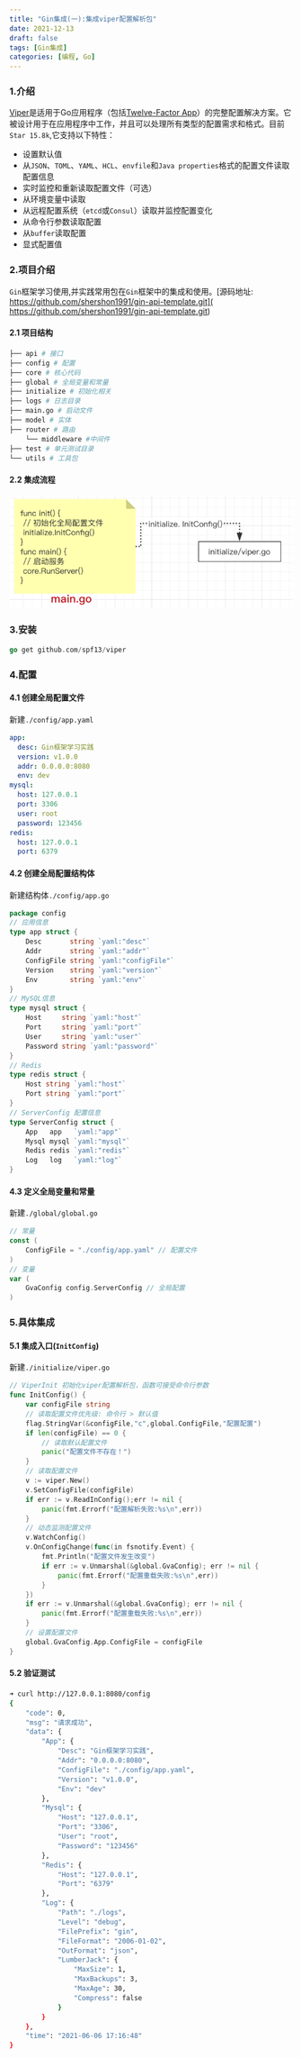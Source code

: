 ```yaml
---
title: "Gin集成(一):集成viper配置解析包"
date: 2021-12-13
draft: false
tags: [Gin集成]
categories: [编程, Go]
---
```


### 1.介绍

[Viper](https://github.com/spf13/viper)是适用于Go应用程序（包括[Twelve-Factor App](https://12factor.net/zh_cn/)）的完整配置解决方案。它被设计用于在应用程序中工作，并且可以处理所有类型的配置需求和格式。目前`Star 15.8k`,它支持以下特性：

- 设置默认值
- 从`JSON`、`TOML`、`YAML`、`HCL`、`envfile`和`Java properties`格式的配置文件读取配置信息
- 实时监控和重新读取配置文件（可选）
- 从环境变量中读取
- 从远程配置系统（`etcd`或`Consul`）读取并监控配置变化
- 从命令行参数读取配置
- 从`buffer`读取配置
- 显式配置值



### 2.项目介绍

`Gin`框架学习使用,并实践常用包在`Gin`框架中的集成和使用。[源码地址: https://github.com/shershon1991/gin-api-template.git]( https://github.com/shershon1991/gin-api-template.git)

#### 2.1 项目结构

```bash
├── api # 接口
├── config # 配置
├── core # 核心代码
├── global # 全局变量和常量
├── initialize # 初始化相关
├── logs # 日志目录
├── main.go # 启动文件
├── model # 实体
├── router # 路由
    └── middleware #中间件
├── test # 单元测试目录
└── utils # 工具包
```

#### 2.2 集成流程

![集成流程](https://raw.githubusercontent.com/shershon1991/picImgBed/master/go/img/20210706163517.png)



### 3.安装

```go
go get github.com/spf13/viper
```

### 4.配置

#### 4.1 创建全局配置文件

新建`./config/app.yaml`

```yaml
app:
  desc: Gin框架学习实践
  version: v1.0.0
  addr: 0.0.0.0:8080
  env: dev
mysql:
  host: 127.0.0.1
  port: 3306
  user: root
  password: 123456
redis:
  host: 127.0.0.1
  port: 6379
```

#### 4.2 创建全局配置结构体

新建结构体`./config/app.go`

```go
package config
// 应用信息
type app struct {
	Desc       string `yaml:"desc"`
	Addr       string `yaml:"addr"`
	ConfigFile string `yaml:"configFile"`
	Version    string `yaml:"version"`
	Env        string `yaml:"env"`
}
// MySQL信息
type mysql struct {
	Host     string `yaml:"host"`
	Port     string `yaml:"port"`
	User     string `yaml:"user"`
	Password string `yaml:"password"`
}
// Redis
type redis struct {
	Host string `yaml:"host"`
	Port string `yaml:"port"`
}
// ServerConfig 配置信息
type ServerConfig struct {
	App   app   `yaml:"app"`
	Mysql mysql `yaml:"mysql"`
	Redis redis `yaml:"redis"`
	Log   log   `yaml:"log"`
}
```

#### 4.3 定义全局变量和常量

新建`./global/global.go`

```go
// 常量
const (
	ConfigFile = "./config/app.yaml" // 配置文件
)
// 变量
var (
	GvaConfig config.ServerConfig // 全局配置
)
```

### 5.具体集成

#### 5.1 集成入口(`InitConfig`)

新建`./initialize/viper.go`

```go
// ViperInit 初始化viper配置解析包，函数可接受命令行参数
func InitConfig() {
	var configFile string
	// 读取配置文件优先级: 命令行 > 默认值
	flag.StringVar(&configFile,"c",global.ConfigFile,"配置配置")
	if len(configFile) == 0 {
		// 读取默认配置文件
		panic("配置文件不存在！")
	}
	// 读取配置文件
	v := viper.New()
    v.SetConfigFile(configFile)
	if err := v.ReadInConfig();err != nil {
		panic(fmt.Errorf("配置解析失败:%s\n",err))
	}
	// 动态监测配置文件
	v.WatchConfig()
	v.OnConfigChange(func(in fsnotify.Event) {
		fmt.Println("配置文件发生改变")
		if err := v.Unmarshal(&global.GvaConfig); err != nil {
			panic(fmt.Errorf("配置重载失败:%s\n",err))
		}
	})
	if err := v.Unmarshal(&global.GvaConfig); err != nil {
		panic(fmt.Errorf("配置重载失败:%s\n",err))
	}
	// 设置配置文件
	global.GvaConfig.App.ConfigFile = configFile
}
```

#### 5.2 验证测试

```bash
➜ curl http://127.0.0.1:8080/config
{
    "code": 0,
    "msg": "请求成功",
    "data": {
        "App": {
            "Desc": "Gin框架学习实践",
            "Addr": "0.0.0.0:8080",
            "ConfigFile": "./config/app.yaml",
            "Version": "v1.0.0",
            "Env": "dev"
        },
        "Mysql": {
            "Host": "127.0.0.1",
            "Port": "3306",
            "User": "root",
            "Password": "123456"
        },
        "Redis": {
            "Host": "127.0.0.1",
            "Port": "6379"
        },
        "Log": {
            "Path": "./logs",
            "Level": "debug",
            "FilePrefix": "gin",
            "FileFormat": "2006-01-02",
            "OutFormat": "json",
            "LumberJack": {
                "MaxSize": 1,
                "MaxBackups": 3,
                "MaxAge": 30,
                "Compress": false
            }
        }
    },
    "time": "2021-06-06 17:16:48"
}
```




